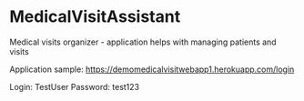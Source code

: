 # MedicalVisitAssistant
Medical visits organizer - application helps with managing patients and visits

Application sample:
https://demomedicalvisitwebapp1.herokuapp.com/login

Login: TestUser
Password: test123
